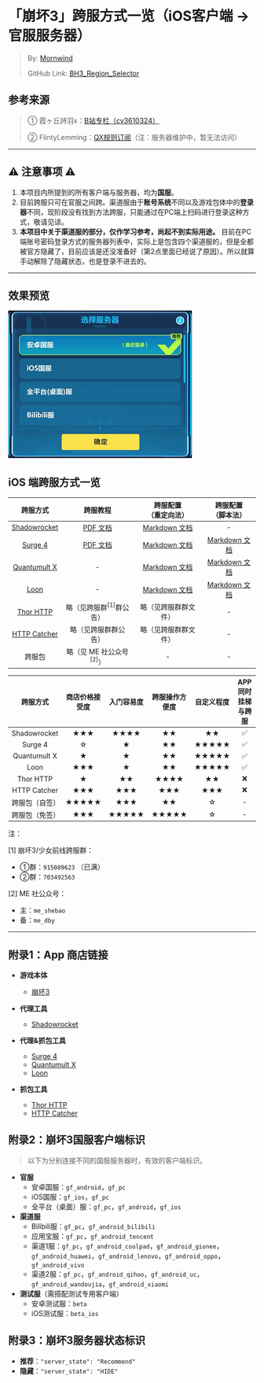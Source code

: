 # 「崩坏3」跨服方式一览（iOS客户端 → 官服服务器）
 > By: [Mornwind](https://github.com/Mornwind)
 > 
 > GitHub Link: [BH3_Region_Selector](https://github.com/Mornwind/BH3_Region_Selector) 

## 参考来源
 > ① 霞ヶ丘詩羽x：[B站专栏（cv3610324）](https://www.bilibili.com/read/cv3610324)
 > 
 > ② FlintyLemming：[QX规则订阅](https://git.flinty.moe/root/bh3-switch)（注：服务器维护中，暂无法访问）

---

## ⚠️ 注意事项 ⚠️
1. 本项目内所提到的所有客户端与服务器，均为**国服**。
2. 目前跨服只可在官服之间跨。渠道服由于**账号系统**不同以及游戏包体中的**登录器**不同，现阶段没有找到方法跨服，只能通过在PC端上扫码进行登录这种方式，敬请见谅。
3. **本项目中关于渠道服的部分，仅作学习参考，尚起不到实际用途。** 目前在PC端账号密码登录方式的服务器列表中，实际上是包含四个渠道服的，但是全都被官方隐藏了，目前应该是还没准备好（第2点里面已经说了原因）。所以就算手动解除了隐藏状态，也是登录不进去的。

---

## 效果预览
![国服服务器列表预览](/bh3_region_list_preview.gif)

## iOS 端跨服方式一览

| 跨服方式 | 跨服教程 | 跨服配置<br/>（重定向法） | 跨服配置<br/>（脚本法） |
| :-: | :-: | :-: | :-: |
| [Shadowrocket](https://apps.apple.com/app/id932747118) | [PDF 文档](/Shadowrocket/Shadowrocket_Guide.pdf) | [Markdown 文档](/Shadowrocket/README.md) | - |
| [Surge 4](https://apps.apple.com/app/id1442620678) | [PDF 文档](/Surge_4/Surge_4_Guide.pdf) | [Markdown 文档](/Surge_4/README.md) | [Markdown 文档](/Surge_4/README.md) |
| [Quantumult X](https://apps.apple.com/app/id1443988620) | - | [Markdown 文档](/Quantumult_X/README.md) | [Markdown 文档](/Quantumult_X/README.md) |
| [Loon](https://apps.apple.com/app/id1373567447) | - | [Markdown 文档](/Surge_4/README.md) | [Markdown 文档](/Surge_4/README.md) |
| [Thor HTTP](https://apps.apple.com/app/id1210562295) | 略（见跨服群<sup>[1]</sup>群公告） | 略（见跨服群群文件） | - |
| [HTTP Catcher](https://apps.apple.com/app/id1445874902) | 略（见跨服群群公告） | 略（见跨服群群文件） | - |
| 跨服包 | 略（见 ME 社公众号<sup>[2]</sup>） | - | - |

| 跨服方式 | 商店价格接受度 | 入门容易度 | 跨服操作方便度 | 自定义程度 | APP 同时挂梯与跨服 |
| :-: | :-: | :-: | :-: | :-: | :-: |
| Shadowrocket | ★★★ | ★★★★ | ★★ | ★★ | ✅ |
| Surge 4 | ☆ | ★ | ★★ | ★★★★★ | ✅ |
| Quantumult X | ★ | ★ | ★★ | ★★★★★ | ✅ |
| Loon | ★★★ | ★ | ★★ | ★★★★★ | ✅ |
| Thor HTTP | ★ | ★★ | ★★★★ | ★★ | ❌ |
| HTTP Catcher | ★★★ | ★★★ | ★★★ | ★★★ | ❌ |
| 跨服包（自签） | ★★★★★ | ★★★ | ★★ | ☆ | - |
| 跨服包（免签） | ★★★ | ★★★★★ | ★★★★★ | ☆ | - |

注：

[1] 崩坏3/少女前线跨服群：

  - ①群：`915089623` （已满）
  - ②群：`703492563`

[2] ME 社公众号：

  - 主：`me_shebao`
  - 备：`me_dby`

---

## 附录1：App 商店链接
- **游戏本体**
  - [崩坏3](https://apps.apple.com/app/id1143402987)

- **代理工具**
  - [Shadowrocket](https://apps.apple.com/app/id932747118)
- **代理&抓包工具**
  - [Surge 4](https://apps.apple.com/app/id1442620678)
  - [Quantumult X](https://apps.apple.com/app/id1443988620)
  - [Loon](https://apps.apple.com/app/id1373567447)
- **抓包工具**
  - [Thor HTTP](https://apps.apple.com/app/id1210562295)
  - [HTTP Catcher](https://apps.apple.com/app/id1445874902)

## 附录2：崩坏3国服客户端标识
 > 以下为分别连接不同的国服服务器时，有效的客户端标识。

- **官服**
  - 安卓国服：`gf_android`，`gf_pc`
  - iOS国服：`gf_ios`，`gf_pc`
  - 全平台（桌面）服：`gf_pc`，`gf_android`，`gf_ios`
- **渠道服**
  - Bilibili服：`gf_pc`，`gf_android_bilibili`
  - 应用宝服：`gf_pc`，`gf_android_tencent`
  - 渠道1服：`gf_pc`，`gf_android_coolpad`，`gf_android_gionee`，`gf_android_huawei`，`gf_android_lenovo`，`gf_android_oppo`，`gf_android_vivo`
  - 渠道2服：`gf_pc`，`gf_android_qihoo`，`gf_android_uc`，`gf_android_wandoujia`，`gf_android_xiaomi`
- **测试服**（需搭配测试专用客户端）
  - 安卓测试服：`beta`
  - iOS测试服：`beta_ios`

## 附录3：崩坏3服务器状态标识
- **推荐**：`"server_state": "Recommend"`
- **隐藏**：`"server_state": "HIDE"`
